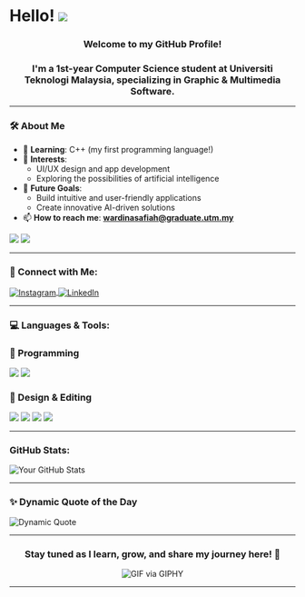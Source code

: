 # Hello! ![](https://user-images.githubusercontent.com/18350557/176309783-0785949b-9127-417c-8b55-ab5a4333674e.gif) 

<h3 align="center">Welcome to my GitHub Profile!</h3>
<h3 align="center">I'm a <b>1st-year Computer Science student</b> at <b>Universiti Teknologi Malaysia</b>, specializing in <b>Graphic & Multimedia Software</b>.</h3>

---

### 🛠️ **About Me**  
- 🌱 **Learning**: C++ (my first programming language!)  
- 🎨 **Interests**:  
  - UI/UX design and app development  
  - Exploring the possibilities of artificial intelligence  
- 🎯 **Future Goals**:  
  - Build intuitive and user-friendly applications  
  - Create innovative AI-driven solutions
- 📫 **How to reach me**: **wardinasafiah@graduate.utm.my**

<p align="left">
  <img src="https://komarev.com/ghpvc/?username=wawasafiyyah&color=00d4d4&style=for-the-badge" />
  <a href="https://github.com/wawasafiyyah" target="_blank">
    <img src="https://img.shields.io/github/followers/wawasafiyyah?logo=github&style=for-the-badge&color=00d4d4&labelColor=grey" />
  </a>
</p>

---

### 🔗 Connect with Me:
<p align="left">
  <a href="https://www.instagram.com/wawasafiyyah/" target="blank">
    <img align="center" src="https://img.icons8.com/fluency/48/000000/instagram-new.png" alt="Instagram"/>
  </a>
  <a href="https://www.linkedin.com/in/wardina-safiah-harun-391a27253/" target="blank">
    <img align="center" src="https://img.icons8.com/color/48/000000/linkedin.png" alt="LinkedIn"/>
  </a>
</p>

---

### 💻 Languages & Tools:
### 🔹 Programming
<p>
  <a href="https://cplusplus.com/"><img src="https://img.icons8.com/color/48/000000/c-plus-plus-logo.png"/></a>
  <a href="https://www.w3.org/html/"><img src="https://img.icons8.com/color/48/000000/html-5.png"/></a>
</p>

### 🎨 Design & Editing
<p>
  <a href="https://www.canva.com/"><img src="https://img.icons8.com/color/48/000000/canva.png"/></a>
  <a href="https://www.adobe.com/products/photoshop.html"><img src="https://img.icons8.com/color/48/000000/adobe-photoshop.png"/></a>
  <a href="https://www.adobe.com/products/illustrator.html"><img src="https://img.icons8.com/color/48/000000/adobe-illustrator.png"/></a>
  <a href="https://www.figma.com/"><img src="https://img.icons8.com/color/48/000000/figma.png"/></a>
</p>

---

### GitHub Stats:
![Your GitHub Stats](https://github-readme-stats.vercel.app/api?username=wawasafiyyah&show_icons=true&theme=light)


---

### ✨ **Dynamic Quote of the Day**  
![Dynamic Quote](https://quotes-github-readme.vercel.app/api?type=horizontal&theme=radical)  

---

<h3 align="center">Stay tuned as I learn, grow, and share my journey here! 🚀</h3>

<p align="center">
  <img src="https://media.giphy.com/media/5AyrPKCGSgv2RsXnse/giphy.gif" alt="GIF via GIPHY">
</p>

---

